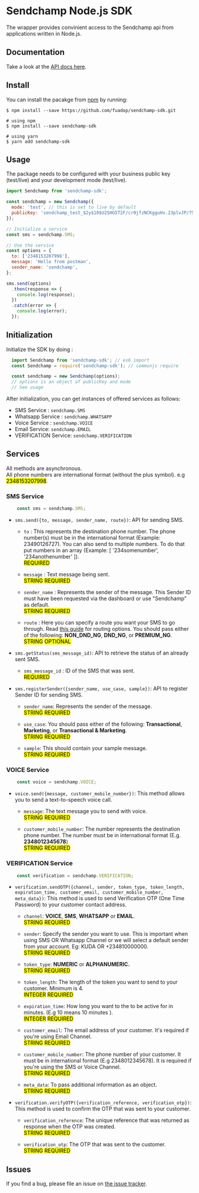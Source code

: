 # Sendchamp Node.js SDK
The wrapper provides convinient access to the Sendchamp api from applications written in Node.js.

## Documentation
Take a look at the [API docs here](https://developers.sendchamp.com).

## Install 
You can install the pacakge from [npm](https://npmjs.org) by running:

```shell
$ npm install --save https://github.com/fuadop/sendchamp-sdk.git

# using npm
$ npm install --save sendchamp-sdk

# using yarn
$ yarn add sendchamp-sdk
```

## Usage
The package needs to be configured with your business public key (test/live) and your development mode (test/live).

```javascript
import Sendchamp from 'sendchamp-sdk';

const sendchamp = new Sendchamp({
  mode: 'test', // this is set to live by default
  publicKey: 'sendchamp_test_$2y$10$U2SHG5T2F/cr0jfzNCKgguHv.23plvJP/75EzZjF5MtLXz65SDrQi'
});

// Initialize a service
const sms = sendchamp.SMS;

// Use the service
const options = {
  to: ['2348153207998'],
  message: 'Hello from postman',
  sender_name: 'sendchamp',
};

sms.send(options)
  .then(response => {
    console.log(response);
  })
  .catch(error => {
    console.log(error);
  });

```

## Initialization
Initialize the SDK by doing :
```javascript
  import Sendchamp from 'sendchamp-sdk'; // es6 import
  const Sendchamp = require('sendchamp-sdk'); // commonjs require

  const sendchamp = new Sendchamp(options);
  // options is an object of publicKey and mode
  // See usage
```
After initialization, you can get instances of offered services as follows:

- SMS Service : ```sendchamp.SMS```
- Whatsapp Service : ```sendchamp.WHATSAPP```
- Voice Service : ```sendchamp.VOICE```
- Email Service: ```sendchamp.EMAIL```
- VERIFICATION Service: ```sendchamp.VERIFICATION```

## Services
All methods are asynchronous.<br/>
All phone numbers are international format (without the plus symbol). e.g <mark>2348153207998</mark>.

### SMS Service
```javascript
    const sms = sendchamp.SMS;
```

- ```sms.send({to, message, sender_name, route})```: API for sending SMS.
  
  - ```to``` : This represents the destination phone number. The phone number(s) must be in the international format (Example: 23490126727). You can also send to multiple numbers. To do that put numbers in an array (Example: [ '234somenumber', '234anothenumber' ]). <br/><mark>REQUIRED</mark>
  
  - ```message``` : Text message being sent. <br/> <mark>STRING</mark> <mark>REQUIRED</mark>
  
  - ```sender_name``` : Represents the sender of the message. This Sender ID must have been requested via the dashboard or use "Sendchamp" as default.<br/> <mark>STRING</mark> <mark>REQUIRED</mark>

  - ```route``` : Here you can specify a route you want your SMS to go through. Read [this guide](https://support.sendchamp.com/article/14-sms-delivery-routing-guide) for routing options. You should pass either of the following: <b>NON_DND_NG</b>, <b>DND_NG</b>, or <b>PREMIUM_NG</b>. <br/> <mark>STRING</mark> <mark>OPTIONAL</mark>

- ```sms.getStatus(sms_message_id)```: API to retrieve the status of an already sent SMS. 

  - ```sms_message_id``` : ID of the SMS that was sent.  <br/><mark>REQUIRED</mark>

- ```sms.registerSender({sender_name, use_case, sample})```: API to register Sender ID for sending SMS.

  - ```sender_name```: Represents the sender of the message. <br/> <mark>STRING</mark> <mark>REQUIRED</mark>

  - ```use_case```: You should pass either of the following: <b>Transactional</b>, <b>Marketing</b>, or <b>Transactional & Marketing</b>. <br/> <mark>STRING</mark> <mark>REQUIRED</mark>

  - ```sample```: This should contain your sample message. <br/> <mark>STRING</mark> <mark>REQUIRED</mark>

### VOICE Service
```javascript
    const voice = sendchamp.VOICE;
```

- ```voice.send({message, customer_mobile_number})```: This method allows you to send a text-to-speech voice call.

  - ```message```: The text message you to send with voice.<br/> <mark>STRING</mark> <mark>REQUIRED</mark>

  - ```customer_mobile_number```: The number represents the destination phone number. The number must be in international format (E.g. <b>2348012345678</b>) <br/> <mark>STRING</mark> <mark>REQUIRED</mark>


### VERIFICATION Service
```javascript
    const verification = sendchamp.VERIFICATION;
```

- ```verification.sendOTP({channel, sender, token_type, token_length, expiration_time, customer_email, customer_mobile_number, meta_data})```: This method is used to send Verification OTP (One Time Password) to your customer contact address.

  - ```channel```: <b>VOICE</b>, <b>SMS</b>, <b>WHATSAPP</b> or <b>EMAIL</b>.<br/> <mark>STRING</mark> <mark>REQUIRED</mark>

  - ```sender```: Specify the sender you want to use. This is important when using SMS OR Whatsapp Channel or we will select a default sender from your account. Eg: KUDA OR +234810000000.<br/> <mark>STRING</mark> <mark>REQUIRED</mark>

  - ```token_type```: <b>NUMERIC</b> or <b>ALPHANUMERIC.</b><br/> <mark>STRING</mark> <mark>REQUIRED</mark>

  - ```token_length```: The length of the token you want to send to your customer. Minimum is 4.<br/> <mark>INTEGER</mark> <mark>REQUIRED</mark>

  - ```expiration_time```: How long you want to the to be active for in minutes. (E.g 10 means 10 minutes ).<br/> <mark>INTEGER</mark> <mark>REQUIRED</mark>

  - ```customer_email```: The email address of your customer. It's required if you're using Email Channel.<br/> <mark>STRING</mark> <mark>REQUIRED</mark>

  - ```customer_mobile_number```: The phone number of your customer. It must be in international format (E.g 2348012345678). It is required if you're using the SMS or Voice Channel.<br/> <mark>STRING</mark> <mark>REQUIRED</mark>

  - ```meta_data```: To pass additional information as an object.<br/> <mark>STRING</mark> <mark>REQUIRED</mark>

- ```verification.verifyOTP({verification_reference, verification_otp})```: This method is used to confirm the OTP that was sent to your customer.

  - ```verification_reference```: The unique reference that was returned as response when the OTP was created.<br/> <mark>STRING</mark> <mark>REQUIRED</mark>

  - ```verification_otp```: The OTP that was sent to the customer.<br/> <mark>STRING</mark> <mark>REQUIRED</mark>


## Issues
If you find a bug, please file an issue on [the issue tracker](https://github.com/fuadop/sendchamp-sdk/issues).
